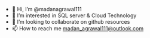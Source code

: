 - 👋 Hi, I’m @madanagrawal111
- 👀 I’m interested in SQL server & Cloud Technology
- 💞️ I’m looking to collaborate on github resources
- 📫 How to reach me madan_agrawal111@outlook.com

<!---
madanagrawal111/madanagrawal111 is a ✨ special ✨ repository because its `README.md` (this file) appears on your GitHub profile.
You can click the Preview link to take a look at your changes.
--->
